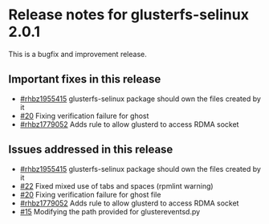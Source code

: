 # Release notes for glusterfs-selinux 2.0.1

This is a bugfix and improvement release.

## Important fixes in this release

- [#rhbz1955415](https://bugzilla.redhat.com/1955415) glusterfs-selinux package should own the files created by it
- [#20](https://github.com/gluster/glusterfs-selinux/issues/20) Fixing verification failure for ghost
- [#rhbz1779052](https://bugzilla.redhat.com/show_bug.cgi?id=1779052) Adds rule to allow glusterd to access RDMA socket

## Issues addressed in this release

- [#rhbz1955415](https://bugzilla.redhat.com/1955415) glusterfs-selinux package should own the files created by it
- [#22](https://github.com/gluster/glusterfs-selinux/pull/22) Fixed mixed use of tabs and spaces (rpmlint warning)
- [#20](https://github.com/gluster/glusterfs-selinux/issues/20) Fixing verification failure for ghost file
- [#rhbz1779052](https://bugzilla.redhat.com/show_bug.cgi?id=1779052) Adds rule to allow glusterd to access RDMA socket
- [#15](https://github.com/gluster/glusterfs-selinux/issues/15) Modifying the path provided for glustereventsd<span>.py
